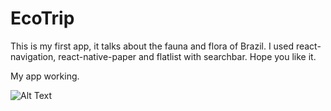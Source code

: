# EcoTrip

This is my first app, it talks about the fauna and flora of Brazil. I used react-navigation, react-native-paper and flatlist with searchbar. Hope you like it.

My app working.

![Alt Text](https://media.giphy.com/media/i3P3PKYRWOf492yf6X/giphy.gif)

